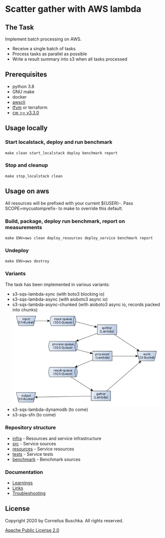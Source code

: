 # Scatter gather with AWS lambda

## The Task
Implement batch processing on AWS.

* Receive a single batch of tasks
* Process tasks as parallel as possible
* Write a result summary into s3 when all tasks processed

## Prerequisites
* python 3.8
* GNU make
* docker
* [awscli](https://docs.aws.amazon.com/de_de/cli/latest/userguide/cli-chap-install.html)
* [tfvm](https://github.com/cbuschka/tfvm) or terraform
* [cw >= v3.3.0](https://github.com/lucagrulla/cw)

## Usage locally

### Start localstack, deploy and run benchmark
```
make clean start_localstack deploy benchmark report
```

### Stop and cleanup
```
make stop_localstack clean
```

## Usage on aws

All resources will be prefixed with your current ${USER}-. Pass
SCOPE=mycustomprefix- to make to override this default.

### Build, package, deploy run benchmark, report on measurements
```
make ENV=aws clean deploy_resources deploy_service benchmark report
```

### Undeploy
```
make ENV=aws destroy
```

### Variants
The task has been implemented in various variants:
* s3-sqs-lambda-sync (with boto3 blocking io)
* s3-sqs-lambda-async (with aioboto3 async io)
* s3-sqs-lambda-async-chunked (with aioboto3 async io, records packed into chunks)
![s3-sqs-lambda](./doc/s3_sqs_lambda.png)
* s3-sqs-lambda-dynamodb (to come)
* s3-sqs-sfn (to come)

### Repository structure
* [infra](./infra) - Resources and service infrastructure
* [src](./src) - Service sources
* [resources](./resources) - Service resources
* [tests](./tests) - Service tests
* [benchmark](./benchmark) - Benchmark sources

### Documentation
* [Learnings](./doc/learnings.md)
* [Links](./doc/links.md)
* [Troubleshooting](./doc/troubleshooting.md)

## License
Copyright 2020 by Cornelius Buschka. All rights reserved.

[Apache Public License 2.0](./license.txt)
